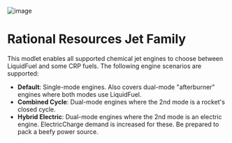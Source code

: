 ![image](https://i.imgur.com/9kHF4OH.png)
# Rational Resources Jet Family
This modlet enables all supported chemical jet engines to choose between LiquidFuel and some CRP fuels. The following engine scenarios are supported:
- **Default**: Single-mode engines. Also covers dual-mode "afterburner" engines where both modes use LiquidFuel.
- **Combined Cycle**: Dual-mode engines where the 2nd mode is a rocket's closed cycle.
- **Hybrid Electric**: Dual-mode engines where the 2nd mode is an electric engine. ElectricCharge demand is increased for these. Be prepared to pack a beefy power source.
